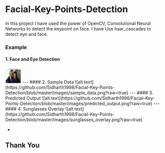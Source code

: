 # Facial-Key-Points-Detection

In this project I have used the power of OpenCV, Convolutional Neural Networks to detect the keypoint on face. I have Use haar_cascades to detect eye and face. 

### Example

#### 1. Face and Eye Detection
<img src="https://github.com/Sidharth1998/Facial-Key-Points-Detection/blob/master/images/face_and%20_eye_detection.png?raw=true" width="50" height="50">
---
#### 2. Sample Data
![alt text](https://github.com/Sidharth1998/Facial-Key-Points-Detection/blob/master/images/sample_data.png?raw=true)
---
#### 3. Predicted Output
![alt text](https://github.com/Sidharth1998/Facial-Key-Points-Detection/blob/master/images/predicted_output.png?raw=true)
---
#### 4. Sunglasses Overlay
![alt text](https://github.com/Sidharth1998/Facial-Key-Points-Detection/blob/master/images/sunglasses_overlay.png?raw=true)

-

##                            Thank You
